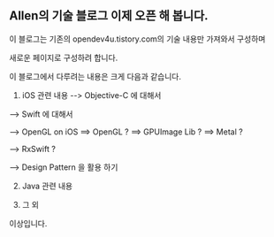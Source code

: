 ## Allen의 기술 블로그 이제 오픈 해 봅니다. 


이 블로그는 기존의 opendev4u.tistory.com의 기술 내용만 가져와서 구성하며 

새로운 페이지로 구성하려 합니다. 

이 블로그에서 다루려는 내용은 크게 다음과 같습니다. 

1. iOS 관련 내용 
  --> Objective-C 에 대해서 
  
  --> Swift 에 대해서 
  
  --> OpenGL on iOS 
    ==> OpenGL ?
    ==> GPUImage Lib ?
    ==> Metal ? 
  
  --> RxSwift ? 
  
  --> Design Pattern 을 활용 하기

2. Java 관련 내용 

3. 그 외 

이상입니다.

